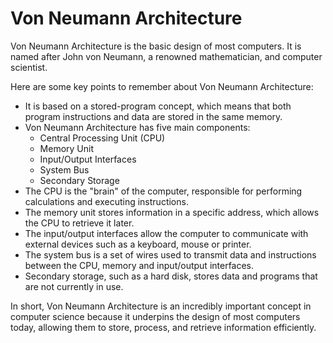 # Von Neumann Architecture

Von Neumann Architecture is the basic design of most computers. It is named after John von Neumann, a renowned mathematician, and computer scientist. 

Here are some key points to remember about Von Neumann Architecture: 

* It is based on a stored-program concept, which means that both program instructions and data are stored in the same memory. 
* Von Neumann Architecture has five main components: 
  * Central Processing Unit (CPU)
  * Memory Unit
  * Input/Output Interfaces
  * System Bus
  * Secondary Storage
* The CPU is the "brain" of the computer, responsible for performing calculations and executing instructions.
* The memory unit stores information in a specific address, which allows the CPU to retrieve it later.
* The input/output interfaces allow the computer to communicate with external devices such as a keyboard, mouse or printer. 
* The system bus is a set of wires used to transmit data and instructions between the CPU, memory and input/output interfaces. 
* Secondary storage, such as a hard disk, stores data and programs that are not currently in use. 

In short, Von Neumann Architecture is an incredibly important concept in computer science because it underpins the design of most computers today, allowing them to store, process, and retrieve information efficiently.
